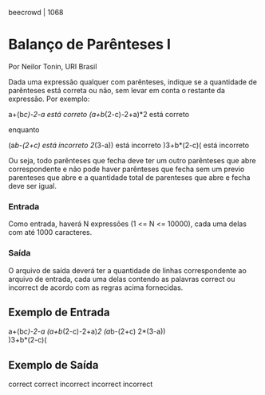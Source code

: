 beecrowd | 1068

# Balanço de Parênteses I

Por Neilor Tonin, URI Brasil

Dada uma expressão qualquer com parênteses, indique se a quantidade de parênteses está correta ou não, sem levar em conta o restante da expressão. Por exemplo:

a+(b*c)-2-a        está correto
(a+b*(2-c)-2+a)*2  está correto

enquanto

(a*b-(2+c)         está incorreto
2*(3-a))           está incorreto
)3+b*(2-c)(        está incorreto

Ou seja, todo parênteses que fecha deve ter um outro parênteses que abre correspondente e não pode haver parênteses que fecha sem um previo parenteses que abre e a quantidade total de parenteses que abre e fecha deve ser igual.

### Entrada

Como entrada, haverá N expressões (1 <= N <= 10000), cada uma delas com até 1000 caracteres.

### Saída

O arquivo de saída deverá ter a quantidade de linhas correspondente ao arquivo de entrada, cada uma delas contendo as palavras correct ou incorrect de acordo com as regras acima fornecidas.

## Exemplo de Entrada
a+(b*c)-2-a 
(a+b*(2-c)-2+a)*2 
(a*b-(2+c) 
2*(3-a))  
)3+b*(2-c)( 
	
## Exemplo de Saída
correct
correct
incorrect
incorrect
incorrect 
